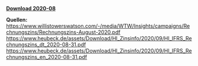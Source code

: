 [**Download 2020-08**](https://downgit.github.io/#/home?url=https://github.com/GeorgGoldbach/Zinsarchiv/tree/master/2020-08)

**Quellen:**
https://www.willistowerswatson.com/-/media/WTW/Insights/campaigns/Rechnungszins/Rechnungszins-August-2020.pdf
https://www.heubeck.de/assets/Download/HI_Zinsinfo/2020/09/HI_IFRS_Rechnungszins_dt_2020-08-31.pdf
https://www.heubeck.de/assets/Download/HI_Zinsinfo/2020/09/HI_IFRS_Rechnungszins_en_2020-08-31.pdf
